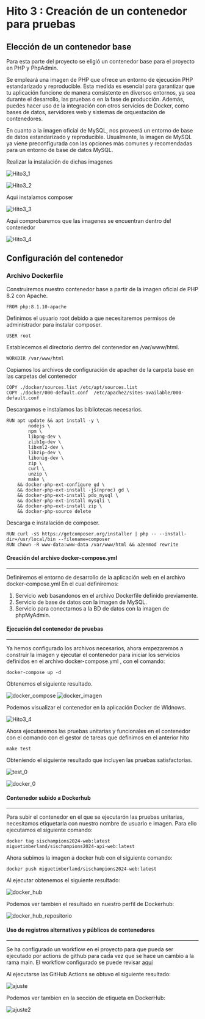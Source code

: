 # Hito 3 : Creación de un contenedor para pruebas

## Elección de un contenedor base

Para esta parte del proyecto se eligió un contenedor base para el proyecto en PHP y PhpAdmin.

Se empleará una imagen de PHP que ofrece un entorno de ejecución PHP estandarizado y reproducible. Esta medida es esencial para garantizar que tu aplicación funcione de manera consistente en diversos entornos, ya sea durante el desarrollo, las pruebas o en la fase de producción. Además, puedes hacer uso de la integración con otros servicios de Docker, como bases de datos, servidores web y sistemas de orquestación de contenedores.

En cuanto a la imagen oficial de MySQL, nos proveerá un entorno de base de datos estandarizado y reproducible. Usualmente, la imagen de MySQL ya viene preconfigurada con las opciones más comunes y recomendadas para un entorno de base de datos MySQL.

Realizar la instalación de dichas imagenes

   ![Hito3_1](https://github.com/MigueTimberland/SisChampions2024/blob/main/Docs/docker_php.png)

   ![Hito3_2](https://github.com/MigueTimberland/SisChampions2024/blob/main/Docs/docker_mysql.png)

 Aqui instalamos composer

   ![Hito3_3](https://github.com/MigueTimberland/SisChampions2024/blob/main/Docs/docker_images.png)  

Aqui comprobaremos que las imagenes se encuentran dentro del contenedor

   ![Hito3_4](https://github.com/MigueTimberland/SisChampions2024/blob/main/Docs/docker_escritorio.png)

## Configuración del contenedor

### Archivo Dockerfile


Construiremos nuestro contenedor base a partir de la imagen oficial de PHP 8.2 con Apache.

```
FROM php:8.1.10-apache
```
Definimos el usuario root debido a que necesitaremos permisos de administrador para instalar composer.
```
USER root
```
Establecemos el directorio dentro del contenedor en /var/www/html. 
```
WORKDIR /var/www/html
```
Copiamos los archivos de configuración de apacher de la carpeta base en las carpetas del contenedor
```
COPY ./docker/sources.list /etc/apt/sources.list  
COPY ./docker/000-default.conf  /etc/apache2/sites-available/000-default.conf
```
Descargamos e instalamos las bibliotecas necesarios.
```
RUN apt update && apt install -y \
        nodejs \
        npm \
        libpng-dev \
        zlib1g-dev \
        libxml2-dev \
        libzip-dev \
        libonig-dev \
        zip \
        curl \
        unzip \
        make \
    && docker-php-ext-configure gd \
    && docker-php-ext-install -j$(nproc) gd \
    && docker-php-ext-install pdo_mysql \
    && docker-php-ext-install mysqli \
    && docker-php-ext-install zip \
    && docker-php-source delete
```
Descarga e instalación de composer.
```
RUN curl -sS https://getcomposer.org/installer | php -- --install-dir=/usr/local/bin --filename=composer
RUN chown -R www-data:www-data /var/www/html && a2enmod rewrite

```

#### Creación del archivo docker-compose.yml
------------
Definiremos el entorno de desarrollo de la aplicación web en el archivo docker-compose.yml En el cual definiremos:
1. Servicio web basandonos en el archivo Dockerfile definido previamente.
2. Servicio de base de datos con la imagen de MySQL.
3. Servicio para conectarnos a la BD de datos con la imagen de phpMyAdmin.

#### Ejecución del contenedor de pruebas
------------

Ya hemos configurado los archivos necesarios, ahora empezaremos a construir la imagen y ejecutar el contenedor para iniciar los servicios definidos en el archivo docker-compose.yml , con el comando:
```
docker-compose up -d 
```
Obtenemos el siguiente resultado.

![docker_compose](https://github.com/MigueTimberland/SisChampions2024/blob/main/Docs/docker_compose.png)
![docker_imagen](https://github.com/MigueTimberland/SisChampions2024/blob/main/Docs/docker_images_star.png)

Podemos visualizar el contenedor en la aplicación Docker de Widnows.

![Hito3_4](https://github.com/MigueTimberland/SisChampions2024/blob/main/Docs/docker_escritorio.png)

Ahora ejecutaremos las pruebas unitarias y funcionales en el contenedor con el comando con el gestor de tareas que definimos en el anterior hito

```
make test 
```
Obteniendo el siguiente resultado que incluyen las pruebas satisfactorias.

![test_0](https://github.com/MigueTimberland/SisChampions2024/blob/main/Docs/test0.png)

![docker_0](https://github.com/MigueTimberland/SisChampions2024/blob/main/Docs/test1.png)


#### Contenedor subido a Dockerhub
------------

Para subir el contenedor en el que se ejecutarón las pruebas unitarias, necesitamos etiquetarla con nuestro nombre de usuario e imagen. Para ello ejecutamos el siguiente comando:

```
docker tag sischampions2024-web:latest miguetimberland/sischampions2024-api-web:latest
```

Ahora subimos la imagen a docker hub con el siguiente comando:
```
docker push miguetimberland/sischampions2024-web:latest
```

Al ejecutar obtenemos el siguiente resultado:

![docker_hub](https://github.com/MigueTimberland/SisChampions2024/blob/main/Docs/dockerhub.png)

Podemos ver tambien el resultado en nuestro perfil de Dockerhub:

![docker_hub_repositorio](https://github.com/MigueTimberland/SisChampions2024/blob/main/Docs/dockrhub_repositorio.png)

#### Uso de registros alternativos y públicos de contenedores
------------

Se ha configurado un workflow en el proyecto para que pueda ser ejecutado por actions de github para cada vez que se hace un cambio a la rama main. El workflow configurado se puede revisar [aquí](https://github.com/florescobar/Scambia-PracticasCC-UGR/blob/main/.github/workflows/github_actions.yml)


Al ejecutarse las GitHub Actions se obtuvo el siguiente resultado:

![ajuste](https://github.com/MigueTimberland/SisChampions2024/blob/main/Docs/ajuste_github.png)

Podemos ver tambien en la sección de etiqueta en DockerHub:

![ajuste2](https://github.com/MigueTimberland/SisChampions2024/blob/main/Docs/paquete.png)